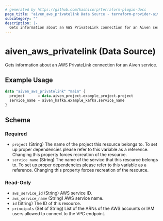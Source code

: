 ```yaml
---
# generated by https://github.com/hashicorp/terraform-plugin-docs
page_title: "aiven_aws_privatelink Data Source - terraform-provider-aiven"
subcategory: ""
description: |-
  Gets information about an AWS PrivateLink connection for an Aiven service.
---
```


# aiven_aws_privatelink (Data Source)

Gets information about an AWS PrivateLink connection for an Aiven service.

## Example Usage

```terraform
data "aiven_aws_privatelink" "main" {
  project      = data.aiven_project.example_project.project
  service_name = aiven_kafka.example_kafka.service_name
}
```

<!-- schema generated by tfplugindocs -->
## Schema

### Required

- `project` (String) The name of the project this resource belongs to. To set up proper dependencies please refer to this variable as a reference. Changing this property forces recreation of the resource.
- `service_name` (String) The name of the service that this resource belongs to. To set up proper dependencies please refer to this variable as a reference. Changing this property forces recreation of the resource.

### Read-Only

- `aws_service_id` (String) AWS service ID.
- `aws_service_name` (String) AWS service name.
- `id` (String) The ID of this resource.
- `principals` (Set of String) List of the ARNs of the AWS accounts or IAM users allowed to connect to the VPC endpoint.

